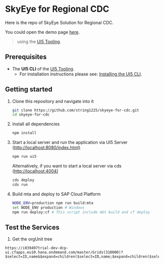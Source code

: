 # SkyEye for Regional CDC

Here is the repo of SkyEye Solution for Regional CDC.

You could open the demo page [here](https://string1225.github.io/skyeye-for-cdc/app/webapp/index.html).

> using the [UI5 Tooling](https://github.com/SAP/ui5-tooling).

## Prerequisites

- The **UI5 CLI** of the [UI5 Tooling](https://github.com/SAP/ui5-tooling#installing-the-ui5-cli).
  - For installation instructions please see: [Installing the UI5 CLI](https://github.com/SAP/ui5-tooling#installing-the-ui5-cli).

## Getting started

1. Clone this repository and navigate into it

    ```sh
    git clone https://github.com/string1225/skyeye-for-cdc.git
    cd skyeye-for-cdc
    ```

1. Install all dependencies

    ```sh
    npm install
    ```

1. Start a local server and run the application via UI5 Server (<http://localhost:8080/index.html)>

    ```sh
    npm run ui5
    ```

    Alternatively, if you want to start a local server via cds (<http://localhost:4004)>

    ```bash
    cds deploy
    cds run
    ```

1. Build mta and deploy to SAP Cloud Platform

    ```bash
    NODE_ENV=production npm run build:mta
    set NODE_ENV production # Windows
    npm run deploy:cf # This script include mbt build and cf deploy
    ```

## Test the Services

1. Get the orgUnit tree

```url
https://i039497trial-dev-dcp-ui.cfapps.eu10.hana.ondemand.com/master/Grids(310000)?$select=ID,name&$expand=children($select=ID,name;$expand=children($select=ID,name;$expand=children($select=ID,name)))
```
